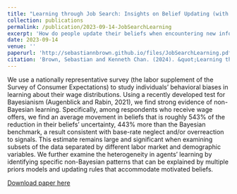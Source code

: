 ```yaml
---
title: "Learning through Job Search: Insights on Belief Updating (with Kenneth Chan)"
collection: publications
permalink: /publication/2023-09-14-JobSearchLearning
excerpt: 'How do people update their beliefs when encountering new information during job search? We analyze data from a recent government survey (the Survey of Consumer Expectations) and find evidence consistent with motivated reasoning and base-rate neglect.'
date: 2023-09-14
venue: ''
paperurl: 'http://sebastiannbrown.github.io/files/JobSearchLearning.pdf'
citation: 'Brown, Sebastian and Kenneth Chan. (2024). &quot;Learning through Job Search: Insights on Belief Updating.&quot; <i>Working Paper</i>.'
---
```


We use a nationally representative survey (the labor supplement of the Survey of
Consumer Expectations) to study individuals’ behavioral biases in learning about their
wage distributions. Using a recently developed test for Bayesianism (Augenblick and
Rabin, 2021), we find strong evidence of non-Bayesian learning. Specifically, among
respondents who receive wage offers, we find an average movement in beliefs that
is roughly 543% of the reduction in their beliefs’ uncertainty, 443% more than the
Bayesian benchmark, a result consistent with base-rate neglect and/or overreaction to
signals. This estimate remains large and significant when examining subsets of the
data separated by different labor market and demographic variables.
We further examine the heterogeneity in agents’ learning by identifying specific non-Bayesian patterns
that can be explained by multiple priors models and updating rules that accommodate motivated beliefs.

[Download paper here](http://sebastiannbrown.github.io/files/JobSearchLearning.pdf)

<!---Recommended citation: Your Name, You. (2009). "Paper Title Number 1." <i>Journal 1</i>. 1(1).--->
